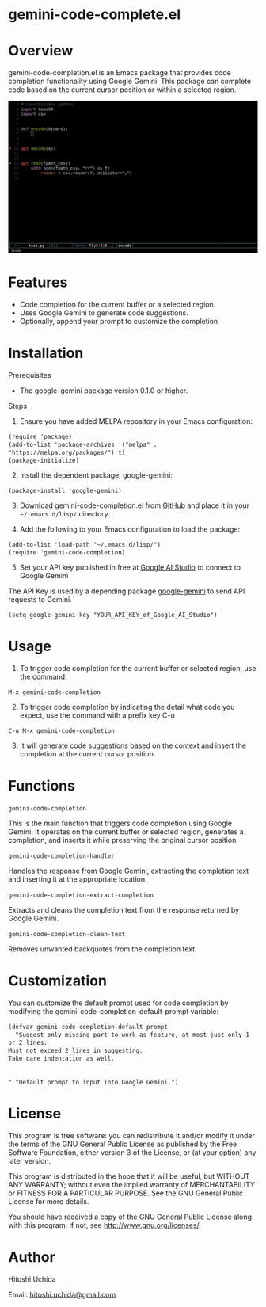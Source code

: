 # gemini-code-complete.el


# Overview

gemini-code-completion.el is an Emacs package that provides code completion
functionality using Google Gemini. This package can complete code based on the
current cursor position or within a selected region.

![Demo](./demo.gif "Demo")

# Features

- Code completion for the current buffer or a selected region.
- Uses Google Gemini to generate code suggestions.
- Optionally, append your prompt to customize the completion

# Installation

Prerequisites

- The google-gemini package version 0.1.0 or higher.

Steps

1. Ensure you have added MELPA repository in your Emacs configuration:

```
(require 'package)
(add-to-list 'package-archives '("melpa" . "https://melpa.org/packages/") t)
(package-initialize)
```

2. Install the dependent package, google-gemini:

```
(package-install 'google-gemini)
```

3. Download gemini-code-completion.el from
   [GitHub](https://github.com/shishimaru/gemini-code-completion.el) and place
   it in your `~/.emacs.d/lisp/` directory.

4. Add the following to your Emacs configuration to load the package:

```
(add-to-list 'load-path "~/.emacs.d/lisp/")
(require 'gemini-code-completion)
```

5. Set your API key published in free at [Google AI Studio](https://aistudio.google.com/app/apikey)
   to connect to Google Gemini

The API Key is used by a depending package
[google-gemini](https://github.com/emacs-openai/google-gemini) to send API requests to Gemini.

```
(setq google-gemini-key "YOUR_API_KEY_of_Google_AI_Studio")
```

# Usage

1. To trigger code completion for the current buffer or selected region, use the
   command:

```
M-x gemini-code-completion
```


2. To trigger code completion by indicating the detail what code you expect, use
   the command with a prefix key C-u

```
C-u M-x gemini-code-completion
```

3. It will generate code suggestions based on the context and insert
   the completion at the current cursor position.

# Functions

`gemini-code-completion`

This is the main function that triggers code completion using Google Gemini. It
operates on the current buffer or selected region, generates a completion, and
inserts it while preserving the original cursor position.

`gemini-code-completion-handler`

Handles the response from Google Gemini, extracting the completion text and inserting it at the appropriate location.

`gemini-code-completion-extract-completion`

Extracts and cleans the completion text from the response returned by Google Gemini.

`gemini-code-completion-clean-text`

Removes unwanted backquotes from the completion text.

# Customization

You can customize the default prompt used for code completion by modifying the
gemini-code-completion-default-prompt variable:

```
(defvar gemini-code-completion-default-prompt
  "Suggest only missing part to work as feature, at most just only 1 or 2 lines.
Must not exceed 2 lines in suggesting.
Take care indentation as well.


" "Default prompt to input into Google Gemini.")
```

# License

This program is free software: you can redistribute it and/or modify it under
the terms of the GNU General Public License as published by the Free Software
Foundation, either version 3 of the License, or (at your option) any later
version.

This program is distributed in the hope that it will be useful, but WITHOUT ANY
WARRANTY; without even the implied warranty of MERCHANTABILITY or FITNESS FOR A
PARTICULAR PURPOSE. See the GNU General Public License for more details.

You should have received a copy of the GNU General Public License along with
this program. If not, see http://www.gnu.org/licenses/.

# Author

Hitoshi Uchida

Email: hitoshi.uchida@gmail.com
